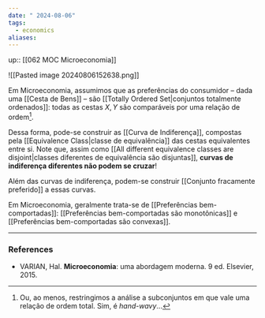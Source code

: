 ```yaml
---
date: " 2024-08-06"
tags:
  - economics
aliases:
---
```


up:: [[062 MOC Microeconomia]]

![[Pasted image 20240806152638.png]]

Em Microeconomia, assumimos que as preferências do consumidor – dada uma [[Cesta de Bens]] – são [[Totally Ordered Set|conjuntos totalmente ordenados]]: todas as cestas $X, Y$ são comparáveis por uma relação de ordem[^1].

Dessa forma, pode-se construir as [[Curva de Indiferença]], compostas pela [[Equivalence Class|classe de equivalência]] das cestas equivalentes entre si. Note que, assim como [[All different equivalence classes are disjoint|classes diferentes de equivalência são disjuntas]], **curvas de indiferença diferentes não podem se cruzar**! 

Além das curvas de indiferença, podem-se construir [[Conjunto fracamente preferido]] a essas curvas. 

Em Microeconomia, geralmente trata-se de [[Preferências bem-comportadas]]: [[Preferências bem-comportadas são monotônicas]] e [[Preferências bem-comportadas são convexas]]. 

---
### References
- VARIAN, Hal. **Microeconomia**: uma abordagem moderna. 9 ed. Elsevier, 2015.

[^1]: Ou, ao menos, restringimos a análise a subconjuntos em que vale uma relação de ordem total. Sim, é *hand-wavy*...
[^2]: Estamos desconsiderando a questão de **saciedade**. Pode-se pensar que é uma quantidade não-tão-grande de bens, a fim de que a saciedade "pareça estar infinitamente longe". Sim, é *hand-wavy*...